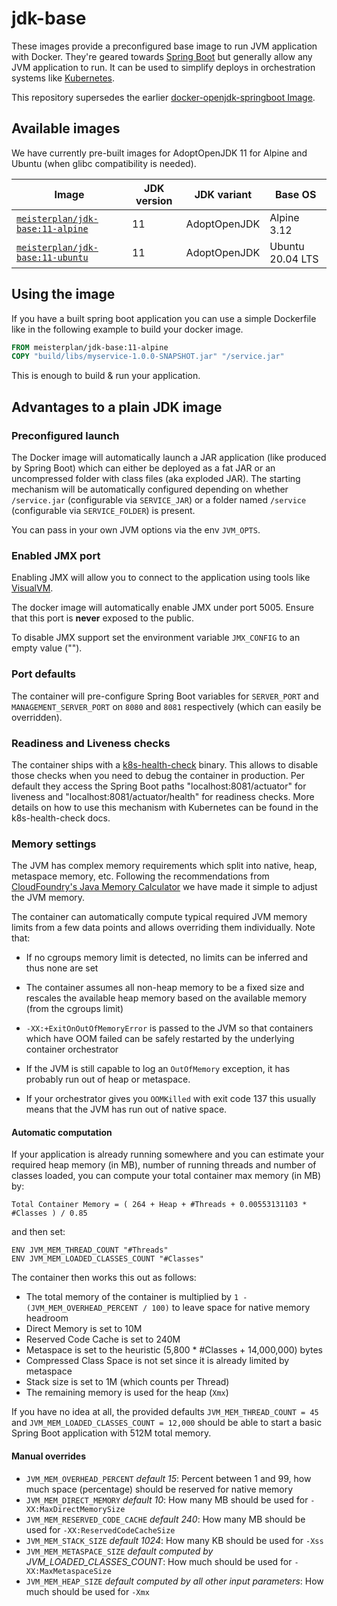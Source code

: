 # jdk-base

These images provide a preconfigured base image to run JVM application with Docker. They're geared towards [Spring Boot](https://spring.io/projects/spring-boot) but generally allow any JVM application to run. It can be used to simplify deploys in orchestration systems like [Kubernetes](https://kubernetes.io/).

This repository supersedes the earlier [docker-openjdk-springboot Image](https://github.com/meisterplan/docker-openjdk-springboot).

## Available images

We have currently pre-built images for AdoptOpenJDK 11 for Alpine and Ubuntu (when glibc compatibility is needed).

| Image                                                                                   | JDK version | JDK variant  | Base OS          |
| --------------------------------------------------------------------------------------- | ----------- | ------------ | ---------------- |
| [`meisterplan/jdk-base:11-alpine`](https://hub.docker.com/r/meisterplan/jdk-base/tags/) | 11          | AdoptOpenJDK | Alpine 3.12      |
| [`meisterplan/jdk-base:11-ubuntu`](https://hub.docker.com/r/meisterplan/jdk-base/tags/) | 11          | AdoptOpenJDK | Ubuntu 20.04 LTS |

## Using the image

If you have a built spring boot application you can use a simple Dockerfile like in the following example to build your docker image.

```Dockerfile
FROM meisterplan/jdk-base:11-alpine
COPY "build/libs/myservice-1.0.0-SNAPSHOT.jar" "/service.jar"
```

This is enough to build & run your application.

## Advantages to a plain JDK image

### Preconfigured launch

The Docker image will automatically launch a JAR application (like produced by Spring Boot) which can either be deployed as a fat JAR or an uncompressed folder with class files (aka exploded JAR).
The starting mechanism will be automatically configured depending on whether `/service.jar` (configurable via `SERVICE_JAR`) or a folder named `/service` (configurable via `SERVICE_FOLDER`) is present.

You can pass in your own JVM options via the env `JVM_OPTS`.

### Enabled JMX port

Enabling JMX will allow you to connect to the application using tools like [VisualVM](https://visualvm.github.io/).

The docker image will automatically enable JMX under port 5005. Ensure that this port is **never** exposed to the public.

To disable JMX support set the environment variable `JMX_CONFIG` to an empty value ("").

### Port defaults

The container will pre-configure Spring Boot variables for `SERVER_PORT` and `MANAGEMENT_SERVER_PORT` on `8080` and `8081` respectively (which can easily be overridden).

### Readiness and Liveness checks

The container ships with a [k8s-health-check](https://github.com/meisterplan/k8s-health-check) binary. This allows to disable those checks when you need to debug the container in production.
Per default they access the Spring Boot paths "localhost:8081/actuator" for liveness and "localhost:8081/actuator/health" for readiness checks. More details on how to use this mechanism with Kubernetes can be found in the k8s-health-check docs.

### Memory settings

The JVM has complex memory requirements which split into native, heap, metaspace memory, etc. Following the recommendations from [CloudFoundry's Java Memory Calculator](https://github.com/cloudfoundry/java-buildpack-memory-calculator) we have made it simple to adjust the JVM memory.

The container can automatically compute typical required JVM memory limits from a few data points and allows overriding them individually. Note that:

- If no cgroups memory limit is detected, no limits can be inferred and thus none are set
- The container assumes all non-heap memory to be a fixed size and rescales the available heap memory based on the available memory (from the cgroups limit)
- `-XX:+ExitOnOutOfMemoryError` is passed to the JVM so that containers which have OOM failed can be safely restarted by the underlying container orchestrator

- If the JVM is still capable to log an `OutOfMemory` exception, it has probably run out of heap or metaspace.
- If your orchestrator gives you `OOMKilled` with exit code 137 this usually means that the JVM has run out of native space.

#### Automatic computation

If your application is already running somewhere and you can estimate your required heap memory (in MB), number of running threads and number of classes loaded, you can compute your total container max memory (in MB) by:

`Total Container Memory = ( 264 + Heap + #Threads + 0.00553131103 * #Classes ) / 0.85`

and then set:

```
ENV JVM_MEM_THREAD_COUNT "#Threads"
ENV JVM_MEM_LOADED_CLASSES_COUNT "#Classes"
```

The container then works this out as follows:

- The total memory of the container is multiplied by `1 - (JVM_MEM_OVERHEAD_PERCENT / 100)` to leave space for native memory headroom
- Direct Memory is set to 10M
- Reserved Code Cache is set to 240M
- Metaspace is set to the heuristic (5,800 \* #Classes + 14,000,000) bytes
- Compressed Class Space is not set since it is already limited by metaspace
- Stack size is set to 1M (which counts per Thread)
- The remaining memory is used for the heap (`Xmx`)

If you have no idea at all, the provided defaults `JVM_MEM_THREAD_COUNT = 45` and `JVM_MEM_LOADED_CLASSES_COUNT = 12,000` should be able to start a basic Spring Boot application with 512M total memory.

#### Manual overrides

- `JVM_MEM_OVERHEAD_PERCENT` _default 15_: Percent between 1 and 99, how much space (percentage) should be reserved for native memory
- `JVM_MEM_DIRECT_MEMORY` _default 10_: How many MB should be used for `-XX:MaxDirectMemorySize`
- `JVM_MEM_RESERVED_CODE_CACHE` _default 240_: How many MB should be used for `-XX:ReservedCodeCacheSize`
- `JVM_MEM_STACK_SIZE` _default 1024_: How many KB should be used for `-Xss`
- `JVM_MEM_METASPACE_SIZE` _default computed by JVM_LOADED_CLASSES_COUNT_: How much should be used for `-XX:MaxMetaspaceSize`
- `JVM_MEM_HEAP_SIZE` _default computed by all other input parameters_: How much should be used for `-Xmx`
